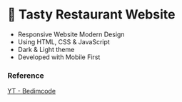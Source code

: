 # :fork_and_knife: Tasty Restaurant Website

- Responsive Website Modern Design
- Using HTML, CSS & JavaScript
- Dark & Light theme
- Developed with Mobile First

### Reference
[YT - Bedimcode](https://www.youtube.com/watch?v=5RIFrZEjURA)
